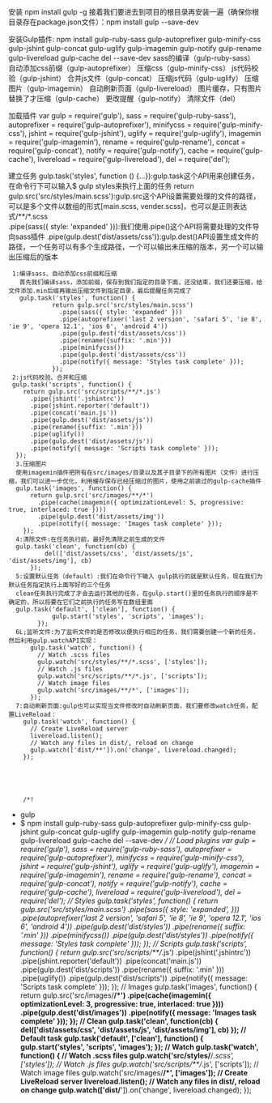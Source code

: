 安装
  npm install gulp -g
  接着我们要进去到项目的根目录再安装一遍（确保你根目录存在package.json文件）：npm install gulp --save-dev

安装Gulp插件:
npm install gulp-ruby-sass gulp-autoprefixer gulp-minify-css gulp-jshint gulp-concat gulp-uglify gulp-imagemin gulp-notify gulp-rename gulp-livereload gulp-cache del --save-dev
  sass的编译（gulp-ruby-sass）
  自动添加css前缀（gulp-autoprefixer）
  压缩css（gulp-minify-css）
  js代码校验（gulp-jshint）
  合并js文件（gulp-concat）
  压缩js代码（gulp-uglify）
  压缩图片（gulp-imagemin）
  自动刷新页面（gulp-livereload）
  图片缓存，只有图片替换了才压缩（gulp-cache）
  更改提醒（gulp-notify）
  清除文件（del）
  
加载插件
var gulp = require('gulp'),
    sass = require('gulp-ruby-sass'),
    autoprefixer = require('gulp-autoprefixer'),
    minifycss = require('gulp-minify-css'),
    jshint = require('gulp-jshint'),
    uglify = require('gulp-uglify'),
    imagemin = require('gulp-imagemin'),
    rename = require('gulp-rename'),
    concat = require('gulp-concat'),
    notify = require('gulp-notify'),
    cache = require('gulp-cache'),
    livereload = require('gulp-livereload'),
    del = require('del');
    
 建立任务
     gulp.task('styles', function () {...}):gulp.task这个API用来创建任务，在命令行下可以输入$ gulp styles来执行上面的任务
     return gulp.src('src/styles/main.scss'):gulp.src这个API设置需要处理的文件的路径，可以是多个文件以数组的形式[main.scss, vender.scss]，也可以是正则表达式/**/*.scss     	
    .pipe(sass({ style: 'expanded' })):我们使用.pipe()这个API将需要处理的文件导向sass插件
    .pipe(gulp.dest('dist/assets/css')):gulp.dest()API设置生成文件的路径，一个任务可以有多个生成路径，一个可以输出未压缩的版本，另一个可以输出压缩后的版本




     1:编译sass、自动添加css前缀和压缩
       首先我们编译sass，添加前缀，保存到我们指定的目录下面，还没结束，我们还要压缩，给文件添加.min后缀再输出压缩文件到指定目录，最后提醒任务完成了
       gulp.task('styles', function() {
                return gulp.src('src/styles/main.scss')
                  .pipe(sass({ style: 'expanded' }))
                  .pipe(autoprefixer('last 2 version', 'safari 5', 'ie 8', 'ie 9', 'opera 12.1', 'ios 6', 'android 4'))
                  .pipe(gulp.dest('dist/assets/css'))
                  .pipe(rename({suffix: '.min'}))
                  .pipe(minifycss())
                  .pipe(gulp.dest('dist/assets/css'))
                  .pipe(notify({ message: 'Styles task complete' }));
                });
     2:js代码校验、合并和压缩
     gulp.task('scripts', function() {
        return gulp.src('src/scripts/**/*.js')
          .pipe(jshint('.jshintrc'))
          .pipe(jshint.reporter('default'))
          .pipe(concat('main.js'))
          .pipe(gulp.dest('dist/assets/js'))
          .pipe(rename({suffix: '.min'}))
          .pipe(uglify())
          .pipe(gulp.dest('dist/assets/js'))
          .pipe(notify({ message: 'Scripts task complete' }));
      });
      3.压缩图片
      使用imagemin插件把所有在src/images/目录以及其子目录下的所有图片（文件）进行压缩，我们可以进一步优化，利用缓存保存已经压缩过的图片，使用之前装过的gulp-cache插件
      gulp.task('images', function() {
          return gulp.src('src/images/**/*')
            .pipe(cache(imagemin({ optimizationLevel: 5, progressive: true, interlaced: true })))
            .pipe(gulp.dest('dist/assets/img'))
            .pipe(notify({ message: 'Images task complete' }));
        });
      4:清除文件:在任务执行前，最好先清除之前生成的文件
      gulp.task('clean', function(cb) {
              del(['dist/assets/css', 'dist/assets/js', 'dist/assets/img'], cb)
          });
      5:设置默认任务（default）:我们在命令行下输入 gulp执行的就是默认任务，现在我们为默认任务指定执行上面写好的三个任务
      clean任务执行完成了才会去运行其他的任务，在gulp.start()里的任务执行的顺序是不确定的，所以将要在它们之前执行的任务写在数组里面
      gulp.task('default', ['clean'], function() {
                gulp.start('styles', 'scripts', 'images');
            });
      6L;监听文件:为了监听文件的是否修改以便执行相应的任务，我们需要创建一个新的任务，然后利用gulp.watchAPI实现：
          gulp.task('watch', function() {
            // Watch .scss files
            gulp.watch('src/styles/**/*.scss', ['styles']);
            // Watch .js files
            gulp.watch('src/scripts/**/*.js', ['scripts']);
            // Watch image files
            gulp.watch('src/images/**/*', ['images']);
          });
      7:自动刷新页面:gulp也可以实现当文件修改时自动刷新页面，我们要修改watch任务，配置LiveReload：
        gulp.task('watch', function() {
          // Create LiveReload server
          livereload.listen();
          // Watch any files in dist/, reload on change
          gulp.watch(['dist/**']).on('change', livereload.changed);
        });
        
        
        
        
        
        /*!
 * gulp
 * $ npm install gulp-ruby-sass gulp-autoprefixer gulp-minify-css gulp-jshint gulp-concat gulp-uglify gulp-imagemin gulp-notify gulp-rename gulp-livereload gulp-cache del --save-dev
 */
// Load plugins
var gulp = require('gulp'),
    sass = require('gulp-ruby-sass'),
    autoprefixer = require('gulp-autoprefixer'),
    minifycss = require('gulp-minify-css'),
    jshint = require('gulp-jshint'),
    uglify = require('gulp-uglify'),
    imagemin = require('gulp-imagemin'),
    rename = require('gulp-rename'),
    concat = require('gulp-concat'),
    notify = require('gulp-notify'),
    cache = require('gulp-cache'),
    livereload = require('gulp-livereload'),
    del = require('del');
// Styles
gulp.task('styles', function() {
  return gulp.src('src/styles/main.scss')
    .pipe(sass({ style: 'expanded', }))
    .pipe(autoprefixer('last 2 version', 'safari 5', 'ie 8', 'ie 9', 'opera 12.1', 'ios 6', 'android 4'))
    .pipe(gulp.dest('dist/styles'))
    .pipe(rename({ suffix: '.min' }))
    .pipe(minifycss())
    .pipe(gulp.dest('dist/styles'))
    .pipe(notify({ message: 'Styles task complete' }));
});
// Scripts
gulp.task('scripts', function() {
  return gulp.src('src/scripts/**/*.js')
    .pipe(jshint('.jshintrc'))
    .pipe(jshint.reporter('default'))
    .pipe(concat('main.js'))
    .pipe(gulp.dest('dist/scripts'))
    .pipe(rename({ suffix: '.min' }))
    .pipe(uglify())
    .pipe(gulp.dest('dist/scripts'))
    .pipe(notify({ message: 'Scripts task complete' }));
});
// Images
gulp.task('images', function() {
  return gulp.src('src/images/**/*')
    .pipe(cache(imagemin({ optimizationLevel: 3, progressive: true, interlaced: true })))
    .pipe(gulp.dest('dist/images'))
    .pipe(notify({ message: 'Images task complete' }));
});
// Clean
gulp.task('clean', function(cb) {
    del(['dist/assets/css', 'dist/assets/js', 'dist/assets/img'], cb)
});
// Default task
gulp.task('default', ['clean'], function() {
    gulp.start('styles', 'scripts', 'images');
});
// Watch
gulp.task('watch', function() {
  // Watch .scss files
  gulp.watch('src/styles/**/*.scss', ['styles']);
  // Watch .js files
  gulp.watch('src/scripts/**/*.js', ['scripts']);
  // Watch image files
  gulp.watch('src/images/**/*', ['images']);
  // Create LiveReload server
  livereload.listen();
  // Watch any files in dist/, reload on change
  gulp.watch(['dist/**']).on('change', livereload.changed);
});
      
